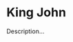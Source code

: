 <!-- ======================================================================
--- Search engine
title:          King John
keywords:       King John, Shakespeare, history
description:    King John by William Shakespeare.
--- Menu system
order:          80
text:           King John
hidden:         false
umbel:          false
--- Page properties
id:             
document:       
layout:         layout-2-left
$-left:         play-list
======================================================================= -->

# King John

Description...
